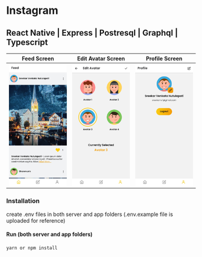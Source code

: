 # Instagram

## React Native | Express | Postresql | Graphql | Typescript

|         Feed Screen           |         Edit Avatar Screen    |        Profile Screen         |
| :---------------------------: | :---------------------------: | :---------------------------: |
| ![](app/assets/preview/1.jpg) | ![](app/assets/preview/2.jpg) | ![](app/assets/preview/3.jpg) |

### Installation

create .env files in both server and app folders
(.env.example file is uploaded for reference)

#### Run (both server and app folders)

    yarn or npm install
